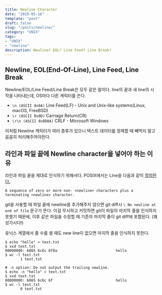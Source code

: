 ```yaml
---
title: Newline Character
date: "2019-05-16"
template: "post"
draft: false
slug: "/posts/newline/"
category: "UNIX"
tags:
- "UNIX"
- "newline"
description: Newline? EOL? Line Feed? Line Break?
---
```

## Newline, EOL(End-Of-Line), Line Feed, Line Break
Newline/EOL/Line Feed/Line Break은 모두 같은 말이다. line의 끝과 새 line의 시작을 나타내는데, OS마다 다른 캐릭터를 쓴다.

- `\n (ASCII 0x0A)` Line Feed(LF) - Unix and Unix-like systems(Linux, macOS, FreeBSD)
- `\r (ASCII 0x0D)` Carriage Return(CR)
- `\r\n (ASCII 0x0D0A)` CRLF - Microsoft Windows

이처럼 Newline 캐릭터가 여러 종류가 있으니 텍스트 데이터를 정제할 때 빼먹지 말고 꼼꼼히 처리해주어야한다.

## 라인과 파일 끝에 Newline character을 넣어야 하는 이유
라인과 파일 끝을 제대로 인식하기 위해서다. POSIX에서는 Line을 다음과 같이 [정의한다.](http://pubs.opengroup.org/onlinepubs/9699919799/basedefs/V1_chap03.html#tag_03_206)

```
A sequence of zero or more non- <newline> characters plus a terminating <newline> character.
```

git을 사용할 때 파일 끝에 newline을 추가해주지 않으면 git diff시 `\ No newline at end of file` 문구가 뜬다. 이걸 무시하고 커밋하면 git이 파일의 마지막 줄을 인식하지 못했기 때문에, 이후 같은 파일을 수정할 때 기존의 마지막 줄이 git diff에 포함된다. (꽤 성가시다!)

유닉스 계열에서 줄 수를 셀 때도 new line이 없으면 마지막 줄을 인식하지 못한다.
```
$ echo "hello" > text.txt
$ xxd text.txt
00000000: 6865 6c6c 6f0a                           hello
$ wc -l text.txt
       1 text.txt

# -n option: Do not output the trailing newline.
$ echo -n "hello" > text.txt 
$ xxd text.txt
00000000: 6865 6c6c 6f                             hello
$ wc -l text.txt
       0 text.txt
```
